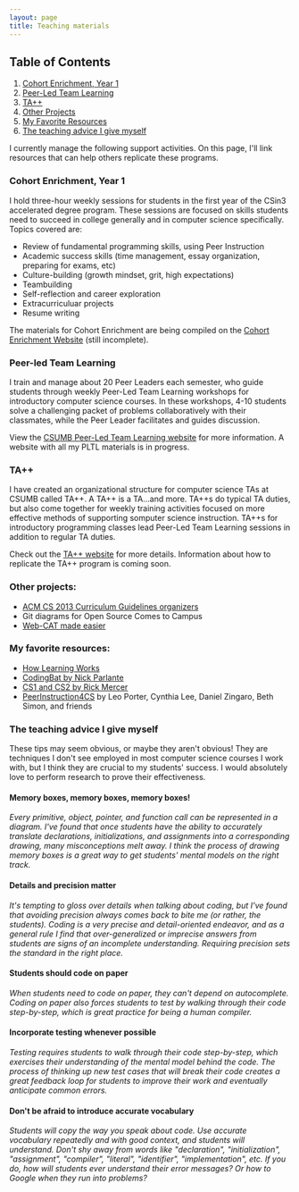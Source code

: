 ```yaml
---
layout: page
title: Teaching materials 
---
```


## Table of Contents
1. [Cohort Enrichment, Year 1](#enrichment)
2. [Peer-Led Team Learning](#pltl)
3. [TA++](#ta)
4. [Other Projects](#other)
5. [My Favorite Resources](#favorite)
6. [The teaching advice I give myself](#advice)

I currently manage the following support activities. On this page, I'll link resources that can help others replicate these programs.

<a id="enrichment"></a>
### Cohort Enrichment, Year 1

I hold three-hour weekly sessions for students in the first year of the CSin3 accelerated degree program. These sessions are focused on skills students need to succeed in college generally and in computer science specifically. Topics covered are:

* Review of fundamental programming skills, using Peer Instruction 
* Academic success skills (time management, essay organization, preparing for exams, etc)
* Culture-building (growth mindset, grit, high expectations)
* Teambuilding
* Self-reflection and career exploration
* Extracurriculuar projects
* Resume writing

The materials for Cohort Enrichment are being compiled on the [Cohort Enrichment Website](https://sites.google.com/a/csumb.edu/fys-cs/) (still incomplete).

<a id="pltl"></a>
### Peer-led Team Learning  

I train and manage about 20 Peer Leaders each semester, who guide students through weekly Peer-Led Team Learning workshops for introductory computer science courses. In these workshops, 4-10 students solve a challenging packet of problems collaboratively with their classmates, while the Peer Leader facilitates and guides discussion.

View the [CSUMB Peer-Led Team Learning website](https://sites.google.com/a/csumb.edu/cs-pltl/) for more information. A website with all my PLTL materials is in progress.

<a id="ta"></a>
### TA++ 

I have created an organizational structure for computer science TAs at CSUMB called TA++. A TA++ is a TA...and more. TA++s do typical TA duties, but also come together for weekly training activities focused on more effective methods of supporting somputer science instruction. TA++s for introductory programming classes lead Peer-Led Team Learning sessions in addition to regular TA duties.

Check out the [TA++ website](https://sites.google.com/a/csumb.edu/taplusplus/) for more details. Information about how to replicate the TA++ program is coming soon.

<a id="other"></a>
### Other projects:

* [ACM CS 2013 Curriculum Guidelines organizers](https://docs.google.com/spreadsheets/d/1kKpr4QBuA4__FREyXBNL-JvqMCIp0Av0AZ1TpTK3orw/edit?usp=sharing)
* Git diagrams for Open Source Comes to Campus
* [Web-CAT made easier](https://github.com/paulproteus/webcat-vagrant)

<a id="favorite"></a>
### My favorite resources:

* [How Learning Works](https://books.google.com/books/about/How_Learning_Works.html?id=UZE6fBn81_EC&printsec=frontcover&source=kp_read_button&hl=en#v=onepage&q&f=false)
* [CodingBat by Nick Parlante](http://codingbat.com/java)
* [CS1 and CS2 by Rick Mercer](https://www.cs.arizona.edu/~mercer/)
* [PeerInstruction4CS](http://www.peerinstruction4cs.org/) by Leo Porter, Cynthia Lee, Daniel Zingaro, Beth Simon, and friends

<a id="advice"></a>
### The teaching advice I give myself

These tips may seem obvious, or maybe they aren't obvious! They are techniques I don't see employed in most computer science courses I work with, but I think they are crucial to my students' success. I would absolutely love to perform research to prove their effectiveness.

#### Memory boxes, memory boxes, memory boxes!

*Every primitive, object, pointer, and function call can be represented in a diagram. I've found that once students have the ability to accurately translate declarations, initializations, and assignments into a corresponding drawing, many misconceptions melt away. I think the process of drawing memory boxes is a great way to get students' mental models on the right track.*

#### Details and precision matter

*It's tempting to gloss over details when talking about coding, but I've found that avoiding precision always comes back to bite me (or rather, the students). Coding is a very precise and detail-oriented endeavor, and as a general rule I find that over-generalized or imprecise answers from students are signs of an incomplete understanding. Requiring precision sets the standard in the right place.*

#### Students should code on paper

*When students need to code on paper, they can't depend on autocomplete. Coding on paper also forces students to test by walking through their code step-by-step, which is great practice for being a human compiler.*

#### Incorporate testing whenever possible

*Testing requires students to walk through their code step-by-step, which exercises their understanding of the mental model behind the code. The process of thinking up new test cases that will break their code creates a great feedback loop for students to improve their work and eventually anticipate common errors.*

#### Don't be afraid to introduce accurate vocabulary

*Students will copy the way you speak about code. Use accurate vocabulary repeatedly and with good context, and students will understand. Don't shy away from words like "declaration", "initialization", "assignment", "compiler", "literal", "identifier", "implementation", etc. If you do, how will students ever understand their error messages? Or how to Google when they run into problems?*

